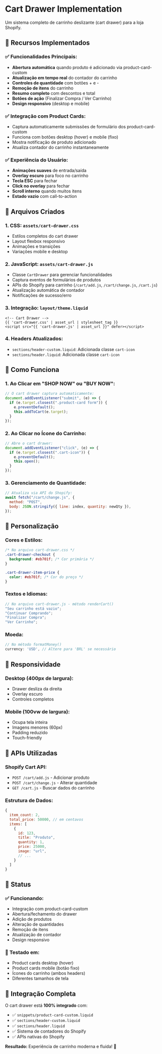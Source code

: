 # Cart Drawer Implementation

Um sistema completo de carrinho deslizante (cart drawer) para a loja Shopify.

## 🚀 Recursos Implementados

### ✅ **Funcionalidades Principais:**

- **Abertura automática** quando produto é adicionado via product-card-custom
- **Atualização em tempo real** do contador do carrinho
- **Controles de quantidade** com botões + e -
- **Remoção de itens** do carrinho
- **Resumo completo** com descontos e total
- **Botões de ação** (Finalizar Compra / Ver Carrinho)
- **Design responsivo** (desktop e mobile)

### ✅ **Integração com Product Cards:**

- Captura automaticamente submissões de formulário dos product-card-custom
- Funciona com botões desktop (hover) e mobile (fixo)
- Mostra notificação de produto adicionado
- Atualiza contador do carrinho instantaneamente

### ✅ **Experiência do Usuário:**

- **Animações suaves** de entrada/saída
- **Overlay escuro** para foco no carrinho
- **Tecla ESC** para fechar
- **Click no overlay** para fechar
- **Scroll interno** quando muitos itens
- **Estado vazio** com call-to-action

## 📁 Arquivos Criados

### 1. **CSS: `assets/cart-drawer.css`**

- Estilos completos do cart drawer
- Layout flexbox responsivo
- Animações e transições
- Variações mobile e desktop

### 2. **JavaScript: `assets/cart-drawer.js`**

- Classe `CartDrawer` para gerenciar funcionalidades
- Captura eventos de formulários de produtos
- APIs do Shopify para carrinho (`/cart/add.js`, `/cart/change.js`, `/cart.js`)
- Atualização automática de contador
- Notificações de sucesso/erro

### 3. **Integração: `layout/theme.liquid`**

```liquid
<!-- Cart Drawer -->
{{ 'cart-drawer.css' | asset_url | stylesheet_tag }}
<script src="{{ 'cart-drawer.js' | asset_url }}" defer></script>
```

### 4. **Headers Atualizados:**

- `sections/header-custom.liquid`: Adicionada classe `cart-icon`
- `sections/header.liquid`: Adicionada classe `cart-icon`

## 🎯 Como Funciona

### **1. Ao Clicar em "SHOP NOW" ou "BUY NOW":**

```javascript
// O cart drawer captura automaticamente:
document.addEventListener("submit", (e) => {
  if (e.target.closest(".product-card form")) {
    e.preventDefault();
    this.addToCart(e.target);
  }
});
```

### **2. Ao Clicar no Ícone do Carrinho:**

```javascript
// Abre o cart drawer:
document.addEventListener("click", (e) => {
  if (e.target.closest(".cart-icon")) {
    e.preventDefault();
    this.open();
  }
});
```

### **3. Gerenciamento de Quantidade:**

```javascript
// Atualiza via API do Shopify:
await fetch("/cart/change.js", {
  method: "POST",
  body: JSON.stringify({ line: index, quantity: newQty }),
});
```

## 🎨 Personalização

### **Cores e Estilos:**

```css
/* No arquivo cart-drawer.css */
.cart-drawer-checkout {
  background: #eb701f; /* Cor primária */
}

.cart-drawer-item-price {
  color: #eb701f; /* Cor do preço */
}
```

### **Textos e Idiomas:**

```javascript
// No arquivo cart-drawer.js - método renderCart()
"Seu carrinho está vazio";
"Continuar Comprando";
"Finalizar Compra";
"Ver Carrinho";
```

### **Moeda:**

```javascript
// No método formatMoney()
currency: 'USD', // Altere para 'BRL' se necessário
```

## 📱 Responsividade

### **Desktop (400px de largura):**

- Drawer desliza da direita
- Overlay escuro
- Controles completos

### **Mobile (100vw de largura):**

- Ocupa tela inteira
- Imagens menores (60px)
- Padding reduzido
- Touch-friendly

## 🔧 APIs Utilizadas

### **Shopify Cart API:**

- `POST /cart/add.js` - Adicionar produto
- `POST /cart/change.js` - Alterar quantidade
- `GET /cart.js` - Buscar dados do carrinho

### **Estrutura de Dados:**

```javascript
{
  item_count: 2,
  total_price: 50000, // em centavos
  items: [
    {
      id: 123,
      title: "Produto",
      quantity: 1,
      price: 25000,
      image: "url",
      // ...
    }
  ]
}
```

## 🚦 Status

### ✅ **Funcionando:**

- Integração com product-card-custom
- Abertura/fechamento do drawer
- Adição de produtos
- Alteração de quantidades
- Remoção de itens
- Atualização de contador
- Design responsivo

### 🎯 **Testado em:**

- Product cards desktop (hover)
- Product cards mobile (botão fixo)
- Ícones do carrinho (ambos headers)
- Diferentes tamanhos de tela

## 🔗 Integração Completa

O cart drawer está **100% integrado** com:

- ✅ `snippets/product-card-custom.liquid`
- ✅ `sections/header-custom.liquid`
- ✅ `sections/header.liquid`
- ✅ Sistema de contadores do Shopify
- ✅ APIs nativas do Shopify

**Resultado:** Experiência de carrinho moderna e fluida! 🎉
